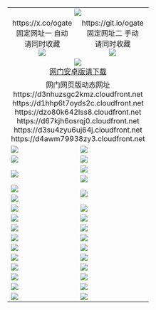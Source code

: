 ﻿<table>
  <tr><td colspan=2 align=center><img src="https://d4awm79938zy3.cloudfront.net/Up/oGate.jpg" /></td></tr>
  <tr>
    <td align=center>https://x.co/ogate<br>固定网址一 自动<br>请同时收藏<br><img src="https://d4awm79938zy3.cloudfront.net/Up/0WMGD1.png" /></td>
    <td align=center>https://git.io/ogate<br>固定网址二 手动<br>请同时收藏<br><img src="https://d4awm79938zy3.cloudfront.net/Up/0WMGD2.png" /></td>
  </tr>
  <tr>
    <td colspan=2 align=center><a href="https://d4awm79938zy3.cloudfront.net/ogUP.aspx?name=0ogate.apk&from=github" target="_blank"><img src="https://d4awm79938zy3.cloudfront.net/Up/0ogate.jpg" /><br/>网门安卓版请下载</a></td>
  </tr>
  <tr><td colspan=2 align=center>网门网页版动态网址
<br>https://d3nhuzsgc2kmz.cloudfront.net
<br>https://d1hhp6t7oyds2c.cloudfront.net
<br>https://dzo80k642lss8.cloudfront.net
<br>https://d67kjh6osrqj0.cloudfront.net
<br>https://d3su4zyu6uj64j.cloudfront.net
<br>https://d4awm79938zy3.cloudfront.net
    </td>
  </tr>
  <tr>
    <td><a href="https://d4awm79938zy3.cloudfront.net/oNote.aspx?id=oGate&from=github" target="_blank"><img src="https://d4awm79938zy3.cloudfront.net/Up/0WCYQ.jpg" /></a></td>
    <td><a href="https://d4awm79938zy3.cloudfront.net/oNote.aspx?id=oNote&from=github" target="_blank"><img src="https://d4awm79938zy3.cloudfront.net/Up/0WZTT.jpg" /></a></td>
  </tr>
  <tr>
    <td><a href="https://d4awm79938zy3.cloudfront.net/ogDY.aspx?from=github" target="_blank"><img src="https://d4awm79938zy3.cloudfront.net/Up/DY.jpg"/></a></td>
    <td><a href="https://d4awm79938zy3.cloudfront.net/ogST.aspx?from=github" target="_blank"><img src="https://d4awm79938zy3.cloudfront.net/Up/ST.jpg"/></a></td>
  </tr>
  <tr>
    <td rowspan=2><a href="https://d4awm79938zy3.cloudfront.net/ogUP.aspx?name=WJ.mp4&from=github" target="_blank"><img src="https://d4awm79938zy3.cloudfront.net/Up/WJ.jpg" /></a></td>
    <td><a href="https://d4awm79938zy3.cloudfront.net/ogUP.aspx?name=DKC.mp4&count=17&from=github" target="_blank"><img src="https://d4awm79938zy3.cloudfront.net/Up/DKC.jpg" /></a></td> 
  </tr>
  <tr>
    <td><a href="https://d4awm79938zy3.cloudfront.net/ogUP.aspx?name=LRWS.mp4&count=6B:13,5A:10,5B:35,4A:14,4B:19,3A:10,3B:26,2A:16,2B:21,1A:23,1B:29&from=github" target="_blank"><img src="https://d4awm79938zy3.cloudfront.net/Up/LRWS.jpg" /></a></td>
  </tr>
  <tr>
    <td><a href="https://d4awm79938zy3.cloudfront.net/ogUP.aspx?name=JQR.mp4&count=2&from=github" target="_blank"><img src="https://d4awm79938zy3.cloudfront.net/Up/JQR.jpg" /></a></td>   
    <td rowspan=2><a href="https://d4awm79938zy3.cloudfront.net/ogUP.aspx?name=JP.mp4&count=9&from=github" target="_blank"><img src="https://d4awm79938zy3.cloudfront.net/Up/JP.jpg" /></td>
  </tr>
  <tr>
    <td><a href="https://d4awm79938zy3.cloudfront.net/ogUP.aspx?name=ZSJ.mp4&count=16&from=github" target="_blank"><img src="https://d4awm79938zy3.cloudfront.net/Up/ZSJ.jpg" /></a></td>
  </tr>
  <tr>
    <td><a href="https://d4awm79938zy3.cloudfront.net/ogUP.aspx?name=SSZJ.mp4&count=7&current=2&from=github" target="_blank"><img src="https://d4awm79938zy3.cloudfront.net/Up/SSZJ.jpg" /></a></td>
    <td><a href="https://d4awm79938zy3.cloudfront.net/ogUP.aspx?name=WH.mp4&from=github" target="_blank"><img src="https://d4awm79938zy3.cloudfront.net/Up/WH.jpg" /></a></td>
  </tr>
  <tr>
    <td><a href="https://d4awm79938zy3.cloudfront.net/ogUP.aspx?name=DWHM.mp4&from=github" target="_blank"><img src="https://d4awm79938zy3.cloudfront.net/Up/DWHM.jpg" /></a></td>
    <td><a href="https://d4awm79938zy3.cloudfront.net/ogUP.aspx?name=XTFY.mp4&count=24&from=github" target="_blank"><img src="https://d4awm79938zy3.cloudfront.net/Up/XTFY.jpg" /></a></td>
  </tr>
  <tr>
    <td><a href="https://d4awm79938zy3.cloudfront.net/ogUP.aspx?name=4SQQ.mp4&count=06:5,05:20&current=06:5&from=github" target="_blank"><img src="https://d4awm79938zy3.cloudfront.net/Up/4SQQ0.jpg" /></a></td>
    <td><a href="https://d4awm79938zy3.cloudfront.net/ogUP.aspx?name=4SHQ.mp4&count=06:4,05:29&current=06:4&from=github" target="_blank"><img src="https://d4awm79938zy3.cloudfront.net/Up/4SHQ0.jpg" /></a></td>
  </tr>
  <tr>
    <td><a href="https://d4awm79938zy3.cloudfront.net/ogUP.aspx?name=4SZG.mp4&count=06:5,05:22,04:22&current=06:3&from=github" target="_blank"><img src="https://d4awm79938zy3.cloudfront.net/Up/4SZG0.jpg" /></a></td>
    <td><a href="https://d4awm79938zy3.cloudfront.net/ogUP.aspx?name=4SDJ.mp4&count=06:2,05:48,04:52&current=06:1&from=github" target="_blank"><img src="https://d4awm79938zy3.cloudfront.net/Up/4SDJ0.jpg" /></a></td>
  </tr>
  <tr>
    <td><a href="https://d4awm79938zy3.cloudfront.net/onUP.aspx?name=https://x.co/dtw99&from=github" target="_blank"><img src="https://d4awm79938zy3.cloudfront.net/Up/0DTW.jpg"/></a></td>
    <td><a href="https://d4awm79938zy3.cloudfront.net/onUP.aspx?name=https://d2tyo2h9ydw5hf.cloudfront.net/acenter/&from=github" target="_blank"><img src="https://d4awm79938zy3.cloudfront.net/Up/0TDW.jpg" /></a></td>
  </tr>
  <tr>
    <td><a href="https://d4awm79938zy3.cloudfront.net/onUP.aspx?name=https://d2r8g7swm7yriq.cloudfront.net/gb/nsc413.htm&from=github" target="_blank"><img src="https://d4awm79938zy3.cloudfront.net/Up/0DJY.jpg" /></a></td>
    <td><a href="https://d4awm79938zy3.cloudfront.net/onUP.aspx?name=https://dgyo0jey7vwa5.cloudfront.net/xtr/gb/prog204.html&from=github" target="_blank"><img src="https://d4awm79938zy3.cloudfront.net/Up/0XTR.jpg" /></a></td>
  </tr>
  <tr>
    <td><a href="https://d4awm79938zy3.cloudfront.net/onUP.aspx?name=https://d1o6sqws00r7ay.cloudfront.net&from=github" target="_blank"><img src="https://d4awm79938zy3.cloudfront.net/Up/0MHW.jpg" /></a></td>
    <td><a href="https://d4awm79938zy3.cloudfront.net/onUP.aspx?name=https://d38z1xzg5vtneh.cloudfront.net&from=github" target="_blank"><img src="https://d4awm79938zy3.cloudfront.net/Up/0ZJW.jpg" /></a></td>
  </tr>
  <tr>
    <td><a href="https://d4awm79938zy3.cloudfront.net/ogUP.aspx?name=FG.zip&from=github" target="_blank"><img src="https://d4awm79938zy3.cloudfront.net/Up/FG.jpg" /></a></td>
    <td><a href="https://d4awm79938zy3.cloudfront.net/ogUP.aspx?name=FGA.apk&from=github" target="_blank"><img src="https://d4awm79938zy3.cloudfront.net/Up/FGA.jpg" /></a></td>
  </tr>
  <tr>
    <td><a href="https://d4awm79938zy3.cloudfront.net/ogUP.aspx?name=U.zip&from=github" target="_blank"><img src="https://d4awm79938zy3.cloudfront.net/Up/U.jpg" /></a></td>
    <td><a href="https://d4awm79938zy3.cloudfront.net/ogUP.aspx?name=UA.apk&from=github" target="_blank"><img src="https://d4awm79938zy3.cloudfront.net/Up/UA.jpg" /></a></td>
  </tr>
  <tr>
    <td><a href="https://d4awm79938zy3.cloudfront.net/ogUP.aspx?name=0iPPOTV.zip&from=github" target="_blank"><img src="https://d4awm79938zy3.cloudfront.net/Up/0iPPOTV.jpg" /></a></td>
    <td><a href="https://d4awm79938zy3.cloudfront.net/ogUP.aspx?name=0iNTD.apk&from=github" target="_blank"><img src="https://d4awm79938zy3.cloudfront.net/Up/0iNTD.jpg" /></a></td>
  </tr>
</table>

